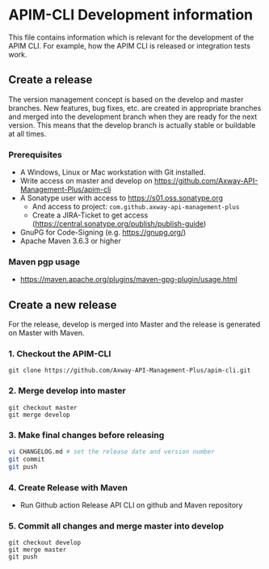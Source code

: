 # APIM-CLI Development information

This file contains information which is relevant for the development of the APIM CLI. 
For example, how the APIM CLI is released or integration tests work.

## Create a release

The version management concept is based on the develop and master branches. New features, 
bug fixes, etc. are created in appropriate branches and merged into the development branch when they 
are ready for the next version. This means that the develop branch is actually stable or buildable at all times.  

### Prerequisites

- A Windows, Linux or Mac workstation with Git installed.  
- Write access on master and develop on https://github.com/Axway-API-Management-Plus/apim-cli
- A Sonatype user with access to https://s01.oss.sonatype.org
  - And access to project: `com.github.axway-api-management-plus`
  - Create a JIRA-Ticket to get access (https://central.sonatype.org/publish/publish-guide)
- GnuPG for Code-Signing (e.g. https://gnupg.org/)
- Apache Maven 3.6.3 or higher

### Maven pgp usage
- https://maven.apache.org/plugins/maven-gpg-plugin/usage.html


## Create a new release
  
For the release, develop is merged into Master and the release is generated on Master with Maven.

### 1. Checkout the APIM-CLI
```
git clone https://github.com/Axway-API-Management-Plus/apim-cli.git
```

### 2. Merge develop into master
```
git checkout master
git merge develop
```

### 3. Make final changes before releasing

```sh
vi CHANGELOG.md # set the release date and version number
git commit
git push
```

### 4. Create Release with Maven 

- Run Github action Release API CLI on github and Maven repository

  
### 5. Commit all changes and merge master into develop
```
git checkout develop
git merge master
git push
```
